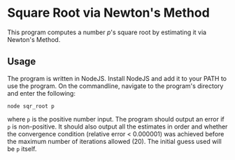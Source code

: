 Square Root via Newton's Method
===============================

This program computes a number *p*'s square root by estimating it via Newton's Method. 

## Usage

The program is written in NodeJS. Install NodeJS and add it to your PATH to use the program. 
On the commandline, navigate to the program's directory and enter the following:

```
node sqr_root p
```

where `p` is the positive number input. The program should output an error if `p` is non-positive. It should also output all the estimates in order and whether the convergence condition (relative error < 0.000001) was achieved before the maximum number of iterations allowed (20). The initial guess used will be `p` itself.
